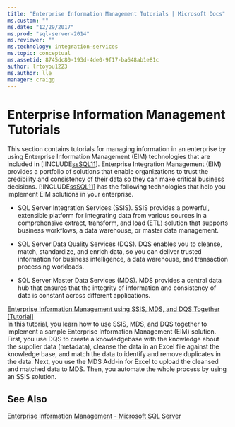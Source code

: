 ```yaml
---
title: "Enterprise Information Management Tutorials | Microsoft Docs"
ms.custom: ""
ms.date: "12/29/2017"
ms.prod: "sql-server-2014"
ms.reviewer: ""
ms.technology: integration-services
ms.topic: conceptual
ms.assetid: 8745dc80-193d-4de0-9f17-ba648ab1e81c
author: lrtoyou1223
ms.author: lle
manager: craigg
---
```

# Enterprise Information Management Tutorials
  This section contains tutorials for managing information in an enterprise by using Enterprise Information Management (EIM) technologies that are included in [!INCLUDE[ssSQL11](../includes/sssql11-md.md)]. Enterprise Integration Management (EIM) provides a portfolio of solutions that enable organizations to trust the credibility and consistency of their data so they can make critical business decisions. [!INCLUDE[ssSQL11](../includes/sssql11-md.md)] has the following technologies that help you implement EIM solutions in your enterprise.  
  
-   SQL Server Integration Services (SSIS). SSIS provides a powerful, extensible platform for integrating data from various sources in a comprehensive extract, transform, and load (ETL) solution that supports business workflows, a data warehouse, or master data management.  
  
-   SQL Server Data Quality Services (DQS). DQS enables you to cleanse, match, standardize, and enrich data, so you can deliver trusted information for business intelligence, a data warehouse, and transaction processing workloads.  
  
-   SQL Server Master Data Services (MDS). MDS provides a central data hub that ensures that the integrity of information and consistency of data is constant across different applications.  
  
 [Enterprise Information Management using SSIS, MDS, and DQS Together &#91;Tutorial&#93;](../../2014/tutorials/enterprise-information-management-using-ssis-mds-and-dqs-together-[tutorial].md)  
 In this tutorial, you learn how to use SSIS, MDS, and DQS together to implement a sample Enterprise Information Management (EIM) solution. First, you use DQS to create a knowledgebase with the knowledge about the supplier data (metadata), cleanse the data in an Excel file against the knowledge base, and match the data to identify and remove duplicates in the data. Next, you use the MDS Add-in for Excel to upload the cleansed and matched data to MDS. Then, you automate the whole process by using an SSIS solution.  
  
## See Also  
 [Enterprise Information Management - Microsoft SQL Server](https://go.microsoft.com/fwlink/?LinkId=270871)  
  
  
